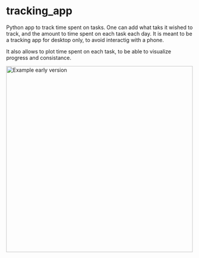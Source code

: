 # tracking_app


Python app to track time spent on tasks. One can add what taks it wished to track, and the amount to time spent on each task each day. 
It is meant to be a tracking app for desktop only, to avoid interactig with a phone. 
 
It also allows to plot time spent on each task, to be able to visualize progress and consistance. 

<img width="502" alt="Example early version" src="https://github.com/user-attachments/assets/0b473f00-e7f6-412f-be3b-b657c10daf7e">
